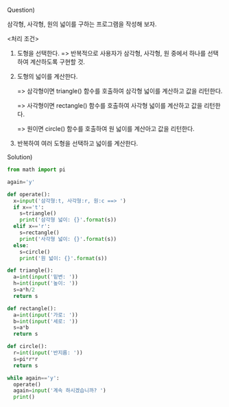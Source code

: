 Question)

삼각형, 사각형, 원의 넓이를 구하는 프로그램을 작성해 보자.

<처리 조건>

1. 도형을 선택한다. => 반복적으로 사용자가 삼각형, 사각형, 원 중에서 하나를 선택하여 계산하도록 구현할 것.

2. 도형의 넓이를 계산한다. 

   => 삼각형이면 triangle() 함수를 호출하여 삼각형 넓이를 계산하고 값을 리턴한다.

   => 사각형이면 rectangle() 함수를 호출하여 사각형 넓이를 계산하고 값을 리턴한다.

   => 원이면 circle() 함수를 호출하여 원 넓이를 계산아고 값을 리턴한다.

3. 반복하여 여러 도형을 선택하고 넓이를 계산한다.

Solution)
~~~python
from math import pi

again='y'

def operate():
  x=input('삼각형:t, 사각형:r, 원:c ==> ')
  if x=='t':
    s=triangle()
    print('삼각형 넓이: {}'.format(s))
  elif x=='r':
    s=rectangle()
    print('사각형 넓이: {}'.format(s))
  else:
    s=circle()
    print('원 넓이: {}'.format(s))

def triangle():
  a=int(input('밑변: '))
  h=int(input('높이: '))
  s=a*h/2
  return s

def rectangle():
  a=int(input('가로: '))
  b=int(input('세로: '))
  s=a*b
  return s

def circle():
  r=int(input('반지름: '))
  s=pi*r*r
  return s

while again=='y':
  operate()
  again=input('계속 하시겠습니까? ')
  print()
  ~~~
